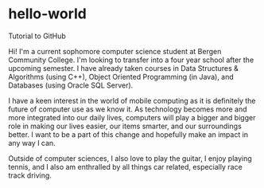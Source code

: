 # hello-world
Tutorial to GitHub

Hi! I'm a current sophomore computer science student at Bergen Community College. I'm looking to transfer into a four year school after the upcoming semester. I have already taken courses in Data Structures & Algorithms (using C++), Object Oriented Programming (in Java), and Databases (using Oracle SQL Server).

I have a keen interest in the world of mobile computing as it is definitely the future of computer use as we know it. As technology becomes more and more integrated into our daily lives, computers will play a bigger and bigger role in making our lives easier, our items smarter, and our surroundings better. I want to be a part of this change and hopefully make an impact in any way I can.

Outside of computer sciences, I also love to play the guitar, I enjoy playing tennis, and I also am enthralled by all things car related, especially race track driving.

